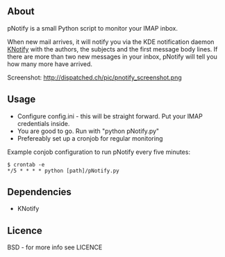 About
-----

pNotify is a small Python script to monitor your IMAP inbox.

When new mail arrives, it will notify you via the KDE notification daemon
[KNotify](http://api.kde.org/4.x-api/kdebase-runtime-apidocs/knotify/html/index.html)
with the authors, the subjects and the first message body lines. If there are
more than two new messages in your inbox, pNotify will tell you how many more
have arrived.

Screenshot: http://dispatched.ch/pic/pnotify_screenshot.png

Usage
-----
 * Configure config.ini - this will be straight forward. Put your IMAP credentials inside.
 * You are good to go. Run with "python pNotify.py"
 * Prefereably set up a cronjob for regular monitoring

Example conjob configuration to run pNotify every five minutes:

    $ crontab -e
    */5 * * * * python [path]/pNotify.py

Dependencies
------------

 * KNotify

Licence
-------
BSD - for more info see LICENCE
